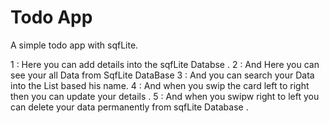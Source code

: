 # Todo App
A simple todo app with sqfLite.


1 : Here you can add details into the sqfLite Databse . 
2 : And Here you can see your all Data from SqfLite DataBase
3 : And you can search your Data into the List based his name.
4 : And when you swip the card left to right then you can update your details .
5 : And when you swipw right to left you can delete your data permanently from sqfLite Database .

